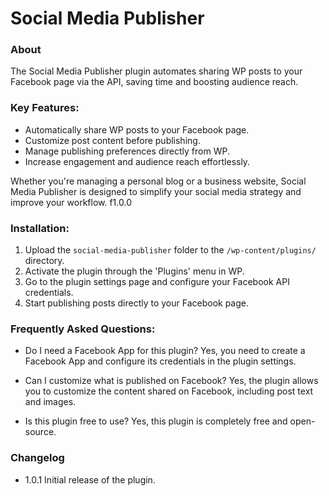 # Social Media Publisher

### About

The Social Media Publisher plugin automates sharing WP posts to your Facebook page via the API, saving
time and boosting audience reach.

### Key Features:

- Automatically share WP posts to your Facebook page.
- Customize post content before publishing.
- Manage publishing preferences directly from WP.
- Increase engagement and audience reach effortlessly.

Whether you're managing a personal blog or a business website, Social Media Publisher is designed to simplify your
social media strategy and improve your workflow.
f1.0.0
### Installation:

1. Upload the `social-media-publisher` folder to the `/wp-content/plugins/` directory.
2. Activate the plugin through the 'Plugins' menu in WP.
3. Go to the plugin settings page and configure your Facebook API credentials.
4. Start publishing posts directly to your Facebook page.

### Frequently Asked Questions:
- Do I need a Facebook App for this plugin?
Yes, you need to create a Facebook App and configure its credentials in the plugin settings.

- Can I customize what is published on Facebook?
Yes, the plugin allows you to customize the content shared on Facebook, including post text and images.

- Is this plugin free to use?
Yes, this plugin is completely free and open-source.

### Changelog
- 1.0.1 
Initial release of the plugin.